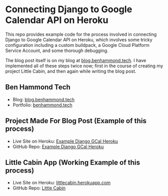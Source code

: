 # Connecting Django to Google Calendar API on Heroku

This repo provides example code for the process involved in connecting Django to Google Calendar API on Heroku, which involves some tricky configuration including a custom buildpack, a Google Cloud Platform Service Account, and some thorough debugging.

The blog post itself is on my blog at [blog.benhammond.tech](https://blog.benhammond.tech/connecting-google-cal-api-and-django). I have implemented all of these steps twice now; first in the course of creating my project Little Cabin, and then again while writing the blog post.

## Ben Hammond Tech

- Blog: [blog.benhammond.tech](https://blog.benhammond.tech)
- Portfolio: [benhammond.tech](https://benhammond.tech)

## Project Made For Blog Post (Example of this process)

- Live Site on Heroku: [Example Django GCal Heroku](https://example-django-gcal-heroku.herokuapp.com/)
- GitHub Repo: [Example Django GCal Heroku](https://github.com/benhammondmusic/example-django-gcal-heroku)

## Little Cabin App (Working Example of this process)

- Live Site on Heroku: [littlecabin.herokuapp.com](https://littlecabin.herokuapp.com)
- GitHub Repo: [Little Cabin](https://github.com/benhammondmusic/littlecabin)
